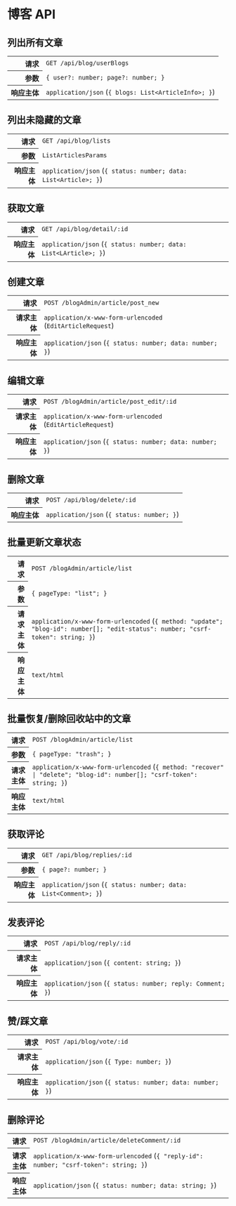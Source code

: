 # 博客 API

## 列出所有文章

<table>
  <tr>
    <th align="right">请求</th>
    <td><code>GET /api/blog/userBlogs</code></td>
  </tr>
  <tr>
    <th align="right">参数</th>
    <td><code>{ user?: number; page?: number; }</code></td>
  </tr>
  <tr>
    <th align="right">响应主体</th>
    <td><code>application/json</code> (<code>{ blogs: List&lt;ArticleInfo&gt;; }</code>)</td>
  </tr>
</table>

## 列出未隐藏的文章

<table>
  <tr>
    <th align="right">请求</th>
    <td><code>GET /api/blog/lists</code></td>
  </tr>
  <tr>
    <th align="right">参数</th>
    <td><code>ListArticlesParams</code></td>
  </tr>
  <tr>
    <th align="right">响应主体</th>
    <td><code>application/json</code> (<code>{ status: number; data: List&lt;Article&gt;; }</code>)</td>
  </tr>
</table>

## 获取文章

<table>
  <tr>
    <th align="right">请求</th>
    <td><code>GET /api/blog/detail/:id</code></td>
  </tr>
  <tr>
    <th align="right">响应主体</th>
    <td><code>application/json</code> (<code>{ status: number; data: List&lt;LArticle&gt;; }</code>)</td>
  </tr>
</table>

## 创建文章

<table>
  <tr>
    <th align="right">请求</th>
    <td><code>POST /blogAdmin/article/post_new</code></td>
  </tr>
  <tr>
    <th align="right">请求主体</th>
    <td><code>application/x-www-form-urlencoded</code> (<code>EditArticleRequest</code>)</td>
  </tr>
  <tr>
    <th align="right">响应主体</th>
    <td><code>application/json</code> (<code>{ status: number; data: number; }</code>)</td>
  </tr>
</table>

## 编辑文章

<table>
  <tr>
    <th align="right">请求</th>
    <td><code>POST /blogAdmin/article/post_edit/:id</code></td>
  </tr>
  <tr>
    <th align="right">请求主体</th>
    <td><code>application/x-www-form-urlencoded</code> (<code>EditArticleRequest</code>)</td>
  </tr>
  <tr>
    <th align="right">响应主体</th>
    <td><code>application/json</code> (<code>{ status: number; data: number; }</code>)</td>
  </tr>
</table>

## 删除文章

<table>
  <tr>
    <th align="right">请求</th>
    <td><code>POST /api/blog/delete/:id</code></td>
  </tr>
  <tr>
    <th align="right">响应主体</th>
    <td><code>application/json</code> (<code>{ status: number; }</code>)</td>
  </tr>
</table>

## 批量更新文章状态

<table>
  <tr>
    <th align="right">请求</th>
    <td><code>POST /blogAdmin/article/list</code></td>
  </tr>
  <tr>
    <th align="right">参数</th>
    <td><code>{ pageType: "list"; }</code></td>
  </tr>
  <tr>
    <th align="right">请求主体</th>
    <td><code>application/x-www-form-urlencoded</code> (<code>{ method: "update"; "blog-id": number[]; "edit-status": number; "csrf-token": string; }</code>)</td>
  </tr>
  <tr>
    <th align="right">响应主体</th>
    <td><code>text/html</code></td>
  </tr>
</table>

## 批量恢复/删除回收站中的文章

<table>
  <tr>
    <th align="right">请求</th>
    <td><code>POST /blogAdmin/article/list</code></td>
  </tr>
  <tr>
    <th align="right">参数</th>
    <td><code>{ pageType: "trash"; }</code></td>
  </tr>
  <tr>
    <th align="right">请求主体</th>
    <td><code>application/x-www-form-urlencoded</code> (<code>{ method: "recover" | "delete"; "blog-id": number[]; "csrf-token": string; }</code>)</td>
  </tr>
  <tr>
    <th align="right">响应主体</th>
    <td><code>text/html</code></td>
  </tr>
</table>

## 获取评论

<table>
  <tr>
    <th align="right">请求</th>
    <td><code>GET /api/blog/replies/:id</code></td>
  </tr>
  <tr>
    <th align="right">参数</th>
    <td><code>{ page?: number; }</code></td>
  </tr>
  <tr>
    <th align="right">响应主体</th>
    <td><code>application/json</code> (<code>{ status: number; data: List&lt;Comment&gt;; }</code>)</td>
  </tr>
</table>

## 发表评论

<table>
  <tr>
    <th align="right">请求</th>
    <td><code>POST /api/blog/reply/:id</code></td>
  </tr>
  <tr>
    <th align="right">请求主体</th>
    <td><code>application/json</code> (<code>{ content: string; }</code>)</td>
  </tr>
  <tr>
    <th align="right">响应主体</th>
    <td><code>application/json</code> (<code>{ status: number; reply: Comment; }</code>)</td>
  </tr>
</table>

## 赞/踩文章

<table>
  <tr>
    <th align="right">请求</th>
    <td><code>POST /api/blog/vote/:id</code></td>
  </tr>
  <tr>
    <th align="right">请求主体</th>
    <td><code>application/json</code> (<code>{ Type: number; }</code>)</td>
  </tr>
  <tr>
    <th align="right">响应主体</th>
    <td><code>application/json</code> (<code>{ status: number; data: number; }</code>)</td>
  </tr>
</table>

## 删除评论

<table>
  <tr>
    <th align="right">请求</th>
    <td><code>POST /blogAdmin/article/deleteComment/:id</code></td>
  </tr>
  <tr>
    <th align="right">请求主体</th>
    <td><code>application/x-www-form-urlencoded</code> (<code>{ "reply-id": number; "csrf-token": string; }</code>)</td>
  </tr>
  <tr>
    <th align="right">响应主体</th>
    <td><code>application/json</code> (<code>{ status: number; data: string; }</code>)</td>
  </tr>
</table>
